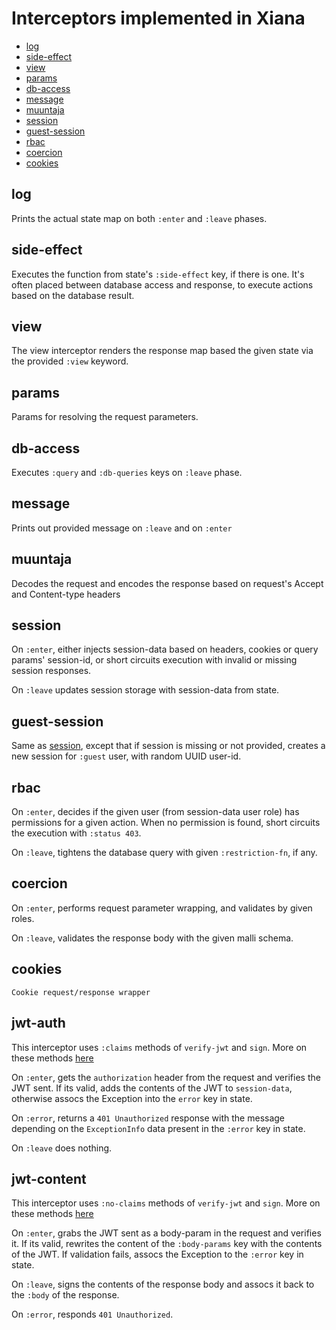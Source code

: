 # Interceptors implemented in Xiana

- [log](#log)
- [side-effect](#side-effect)
- [view](#view)
- [params](#params)
- [db-access](#db-access)
- [message](#message)
- [muuntaja](#muuntaja)
- [session](#session)
- [guest-session](#guest-session)
- [rbac](#rbac)
- [coercion](#coercion)
- [cookies](#cookies)

## log

Prints the actual state map on both `:enter` and `:leave` phases.

## side-effect

Executes the function from state's `:side-effect` key, if there is one. It's often placed between database access and
response, to execute actions based on the database result.

## view

The view interceptor renders the response map based the given state via the provided `:view` keyword.

## params

Params for resolving the request parameters.

## db-access

Executes `:query` and `:db-queries` keys on `:leave` phase.

## message

Prints out provided message on `:leave` and on `:enter`

## muuntaja

Decodes the request and encodes the response based on request's Accept and Content-type headers

## session

On `:enter`, either injects session-data based on headers, cookies or query params' session-id, or short circuits
execution with invalid or missing session responses.

On `:leave` updates session storage with session-data from state.

## guest-session

Same as  [session](#session), except that if session is missing or not provided, creates a new session for `:guest`
user, with random UUID user-id.

## rbac

On `:enter`, decides if the given user (from session-data user role) has permissions for a given action. When no
permission is found, short circuits the execution with `:status 403`.

On `:leave`, tightens the database query with given `:restriction-fn`, if any.

## coercion

On `:enter`, performs request parameter wrapping, and validates by given roles.

On `:leave`, validates the response body with the given malli schema.

## cookies

    Cookie request/response wrapper

## jwt-auth

This interceptor uses `:claims` methods of `verify-jwt` and `sign`. More on these methods [here](./doc/jwt.md)

On `:enter`, gets the `authorization` header from the request and verifies the JWT sent. If its valid, adds the contents of the JWT to `session-data`, otherwise assocs the Exception into the `error` key in state.

On `:error`, returns a `401 Unauthorized` response with the message depending on the `ExceptionInfo` data present in the `:error` key in state.

On `:leave` does nothing.

## jwt-content

This interceptor uses `:no-claims` methods of `verify-jwt` and `sign`. More on these methods [here](./doc/jwt.md)

On `:enter`, grabs the JWT sent as a body-param in the request and verifies it. If its valid, rewrites the content of the `:body-params` key with the contents of the JWT. If validation fails, assocs the Exception to the `:error` key in state.

On `:leave`, signs the contents of the response body and assocs it back to the `:body` of the response.

On `:error`, responds `401 Unauthorized`.
